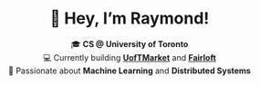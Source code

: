 <div align="center">

# 👋 Hey, I’m Raymond!

🎓 **CS @ University of Toronto**  
💻 Currently building **[UofTMarket](#)** and **[Fairloft](#)**  
🚀 Passionate about **Machine Learning** and **Distributed Systems**

</div>
